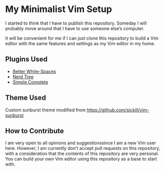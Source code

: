 My Minimalist Vim Setup
=======================

I started to think that I have to publish this repository. Someday I will probably move around that I have to use someone else&rsquo;s computer.

It will be convenient for me if I can just clone this repository to build a Vim editor with the same features and settings as my Vim editor in my home.

Plugins Used
------------

 - [Better White-Spaces](https://github.com/ntpeters/vim-better-whitespace)
 - [Nerd Tree](https://github.com/preservim/nerdtree)
 - [Simple Complete](https://github.com/maxboisvert/vim-simple-complete)

Theme Used
----------

Custom sunburst theme modified from <https://github.com/sickill/vim-sunburst>

How to Contribute
-----------------

I am very open to all opinions and suggestionssince I am a new Vim user here. However, I am currently don&rsquo;t accept pull requests on this repository, with a consideration that the contents of this repository are very personal. You can build your own Vim editor using this repository as a base to start with.

